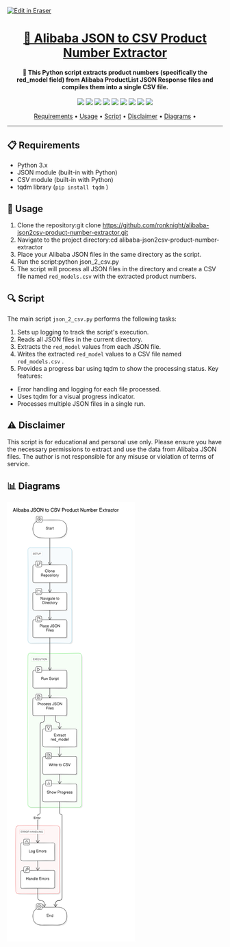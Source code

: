 <p><a target="_blank" href="https://app.eraser.io/workspace/EI92SBlA9m64DqxsJurC" id="edit-in-eraser-github-link"><img alt="Edit in Eraser" src="https://firebasestorage.googleapis.com/v0/b/second-petal-295822.appspot.com/o/images%2Fgithub%2FOpen%20in%20Eraser.svg?alt=media&amp;token=968381c8-a7e7-472a-8ed6-4a6626da5501"></a></p>

<h1 align="center"><a href="https://github.com/ronknight/alibaba-json2csv-product-number-extractor">🔄 Alibaba JSON to CSV Product Number Extractor</a></h1>
<h4 align="center">🔄 This Python script extracts product numbers (specifically the red_model field) from Alibaba ProductList JSON Response files and compiles them into a single CSV file.</h4>
<p align="center">
<a href="https://twitter.com/PinoyITSolution"><img src="https://img.shields.io/twitter/follow/PinoyITSolution?style=social"></a>
<a href="https://github.com/ronknight?tab=followers"><img src="https://img.shields.io/github/followers/ronknight?style=social"></a>
<a href="https://github.com/ronknight/ronknight/stargazers"><img src="https://img.shields.io/github/stars/BEPb/BEPb.svg?logo=github"></a>
<a href="https://github.com/ronknight/ronknight/network/members"><img src="https://img.shields.io/github/forks/BEPb/BEPb.svg?color=blue&logo=github"></a>
  <a href="https://youtube.com/@PinoyITSolution"><img src="https://img.shields.io/youtube/channel/subscribers/UCeoETAlg3skyMcQPqr97omg"></a>
<a href="https://github.com/ronknight/alibaba-json2csv-product-number-extractor/issues"><img src="https://img.shields.io/badge/contributions-welcome-brightgreen.svg?style=flat"></a>
<a href="https://github.com/ronknight/alibaba-json2csv-product-number-extractor/blob/master/LICENSE"><img src="https://img.shields.io/badge/License-MIT-yellow.svg"></a>
<a href="#"><img src="https://img.shields.io/badge/Made%20with-Python-1f425f.svg"></a>
<a href="https://github.com/ronknight"><img src="https://img.shields.io/badge/Made%20with%20%F0%9F%A4%8D%20by%20-%20Ronknight%20-%20red"></a>
</p>
<p align="center">
  <a href="#-requirements">Requirements</a> •
  <a href="#-usage">Usage</a> •
  <a href="#-script">Script</a> •
  <a href="#-disclaimer">Disclaimer</a> •
  <a href="#-diagrams">Diagrams</a> •
</p>

---

## 📋 Requirements
- Python 3.x
- JSON module (built-in with Python)
- CSV module (built-in with Python)
- tqdm library (`pip install tqdm` )
## 🚀 Usage
1. Clone the repository:git clone https://github.com/ronknight/alibaba-json2csv-product-number-extractor.git
2. Navigate to the project directory:cd alibaba-json2csv-product-number-extractor
3. Place your Alibaba JSON files in the same directory as the script.
4. Run the script:python json_2_csv.py
5. The script will process all JSON files in the directory and create a CSV file named `red_models.csv`  with the extracted product numbers.
## 🔍 Script
The main script `json_2_csv.py` performs the following tasks:

1. Sets up logging to track the script's execution.
2. Reads all JSON files in the current directory.
3. Extracts the `red_model`  values from each JSON file.
4. Writes the extracted `red_model`  values to a CSV file named `red_models.csv` .
5. Provides a progress bar using tqdm to show the processing status.
Key features:

- Error handling and logging for each file processed.
- Uses tqdm for a visual progress indicator.
- Processes multiple JSON files in a single run.
## ⚠️ Disclaimer
This script is for educational and personal use only. Please ensure you have the necessary permissions to extract and use the data from Alibaba JSON files. The author is not responsible for any misuse or violation of terms of service.

<!-- eraser-additional-content -->
## 📊 Diagrams
<!-- eraser-additional-files -->
<a href="/README-Alibaba JSON to CSV Product Number Extractor-1.eraserdiagram" data-element-id="Ckq53B3oZkfWfDF8m5LGd"><img src="/.eraser/EI92SBlA9m64DqxsJurC___3Jivg2tjMecMlrHwbIVIBR8f7U03___---diagram----580de6f43c8a2da6fd5e421dad314ce5-Alibaba-JSON-to-CSV-Product-Number-Extractor.png" alt="" data-element-id="Ckq53B3oZkfWfDF8m5LGd" /></a>
<!-- end-eraser-additional-files -->
<!-- end-eraser-additional-content -->
<!--- Eraser file: https://app.eraser.io/workspace/EI92SBlA9m64DqxsJurC --->